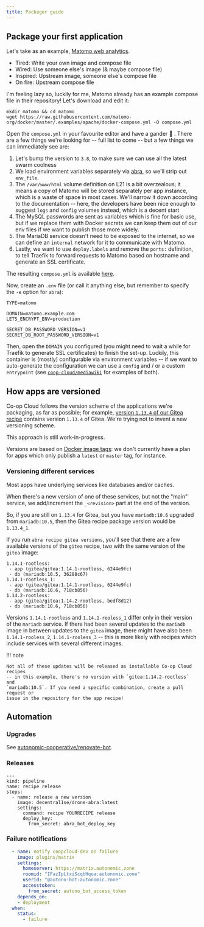 ```yaml
---
title: Packager guide
---
```


## Package your first application

Let's take as an example, [Matomo web analytics](https://matomo.org/).

- Tired: Write your own image and compose file
- Wired: Use someone else's image (& maybe compose file)
- Inspired: Upstream image, someone else's compose file
- On fire: Upstream compose file

I'm feeling lazy so, luckily for me, Matomo already has an example compose file in their repository! Let's download and edit it:

```
mkdir matomo && cd matomo
wget https://raw.githubusercontent.com/matomo-org/docker/master/.examples/apache/docker-compose.yml -O compose.yml
```

Open the `compose.yml` in your favourite editor and have a gander :swan: . There are a few things we're looking for -- full list to come -- but a few things we can immediately see are:

1. Let's bump the version to `3.8`, to make sure we can use all the latest swarm coolness
2. We load environment variables separately via [abra](/overview/#command-line-tool), so we'll strip out `env_file`.
3. The `/var/www/html` volume definition on L21 is a bit overzealous; it means a copy of Matomo will be stored separately per app instance, which is a waste of space in most cases. We'll narrow it down according to the documentation -- here, the developers have been nice enough to suggest `logs` and `config` volumes instead, which is a decent start
4. The MySQL passwords are sent as variables which is fine for basic use, but if we replace them with Docker secrets we can keep them out of our env files if we want to publish those more widely.
5. The MariaDB service doesn't need to be exposed to the internet, so we can define an `internal` network for it to communicate with Matomo.
6. Lastly, we want to use `deploy.labels` and remove the `ports:` definition, to tell Traefik to forward requests to Matomo based on hostname and generate an SSL certificate.

The resulting `compose.yml` is available [here](https://git.autonomic.zone/coop-cloud/matomo/src/branch/main/compose.yml).

Now, create an `.env` file (or call it anything else, but remember to specify the `-e` option for `abra`):

```
TYPE=matomo

DOMAIN=matomo.example.com
LETS_ENCRYPT_ENV=production

SECRET_DB_PASSWORD_VERSION=v1
SECRET_DB_ROOT_PASSWORD_VERSION=v1
```

Then, open the `DOMAIN` you configured (you might need to wait a while for Traefik to generate SSL certificates) to finish the set-up. Luckily, this container is (mostly) configurable via environment variables -- if we want to auto-generate the configuration we can use a `config` and / or a custom `entrypoint` (see [`coop-cloud/mediawiki`](https://git.autonomic.zone/coop-cloud/mediawiki) for examples of both).

## How apps are versioned

Co-op Cloud follows the version scheme of the applications we're packaging, as
far as possible; for example, [version `1.13.4` of our Gitea recipe][gitea]
contains version `1.13.4` of Gitea. We're trying not to invent a new versioning
scheme.

This approach is still work-in-progress.

Versions are based on [Docker image tags][tags]: we don't currently have a plan for apps
which only publish a `latest` or `master` tag, for instance.

### Versioning different services

Most apps have underlying services like databases and/or caches.

When there's a new version of one of these services, but not the "main" service,
we add/increment the `_<revision>` part at the end of the version.

So, if you are still on `1.13.4` for Gitea, but you have `mariadb:10.6` upgraded
from `mariadb:10.5`, then the Gitea recipe package version would be `1.13.4_1`.

If you run `abra recipe gitea versions`, you'll see that there are a few
available versions of the `gitea` recipe, two with the same version of the
`gitea` image:

```
1.14.1-rootless:
 - app (gitea/gitea:1.14.1-rootless, 6244e9fc)
 - db (mariadb:10.5, 36288c67)
1.14.1-rootless_1:
 - app (gitea/gitea:1.14.1-rootless, 6244e9fc)
 - db (mariadb:10.6, 718cb856)
1.14.2-rootless:
 - app (gitea/gitea:1.14.2-rootless, bedf8d12)
 - db (mariadb:10.6, 718cb856)
```

Versions `1.14.1-rootless` and `1.14.1-rooless_1` differ only in their version
of the `mariadb` service. If there had been several updates to the `mariadb`
image in between updates to the `gitea` image, there might have also been
`1.14.1-rooless_2`, `1.14.1-rooless_3` -- this is more likely with recipes which
include services with several different images.

!!! note

    Not all of these updates will be released as installable Co-op Cloud recipes
    -- in this example, there's no version with `gitea:1.14.2-rootless` and
    `mariadb:10.5`. If you need a specific combination, create a pull request or
    issue in the repository for the app recipe!

[gitea]: https://git.autonomic.zone/coop-cloud/gitea/src/tag/1.13.4
[tags]: https://docs.docker.com/engine/reference/commandline/tag/

## Automation

### Upgrades

See [autonomic-cooperative/renovate-bot](https://git.autonomic.zone/autonomic-cooperative/renovate-bot).

### Releases

```
---
kind: pipeline
name: recipe release
steps:
  - name: release a new version
    image: decentral1se/drone-abra:latest
    settings:
      command: recipe YOURRECIPE release
      deploy_key:
        from_secret: abra_bot_deploy_key
```

### Failure notifications

```yaml
  - name: notify coopcloud-dev on failure
    image: plugins/matrix
    settings:
      homeserver: https://matrix.autonomic.zone
      roomid: "IFazIpLtxiScqbHqoa:autonomic.zone"
      userid: "@autono-bot:autonomic.zone"
      accesstoken:
        from_secret: autono_bot_access_token
    depends_on:
    - deployment
  when:
    status:
      - failure
```
